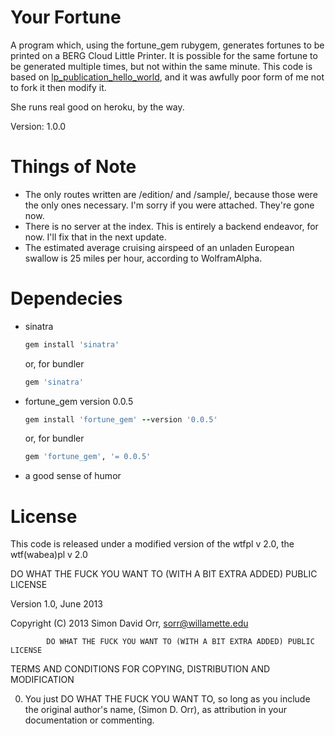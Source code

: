 Your Fortune
=======================

A program which, using the fortune_gem rubygem, generates fortunes to be printed on a BERG Cloud Little Printer. It is possible for the same fortune to be generated multiple times, but not within the same minute. This code is based on [lp_publication_hello_world](https://github.com/bergcloud/lp_publication_hello_world), and it was awfully poor form of me not to fork it then modify it.

She runs real good on heroku, by the way.

Version: 1.0.0

Things of Note
===============

* The only routes written are /edition/ and /sample/, because those were the only ones necessary. I'm sorry if you were attached. They're gone now.
* There is no server at the index. This is entirely a backend endeavor, for now. I'll fix that in the next update.
* The estimated average cruising airspeed of an unladen European swallow is 25 miles per hour, according to WolframAlpha.

Dependecies
===============
* sinatra
   ```ruby
   gem install 'sinatra'
   ```
   or, for bundler
   ```ruby
   gem 'sinatra'
   ```
* fortune_gem version 0.0.5
   ```ruby
   gem install 'fortune_gem' --version '0.0.5'
   ```
   or, for bundler

   ```ruby
   gem 'fortune_gem', '= 0.0.5'
   ```
* a good sense of humor


License
===============
This code is released under a modified version of the wtfpl v 2.0, the wtf(wabea)pl v 2.0


DO WHAT THE FUCK YOU WANT TO (WITH A BIT EXTRA ADDED) PUBLIC LICENSE 

Version 1.0, June 2013

 Copyright (C) 2013 Simon David Orr, sorr@willamette.edu

            DO WHAT THE FUCK YOU WANT TO (WITH A BIT EXTRA ADDED) PUBLIC LICENSE

   TERMS AND CONDITIONS FOR COPYING, DISTRIBUTION AND MODIFICATION 

  0. You just DO WHAT THE FUCK YOU WANT TO, so long as you include the original author's name, (Simon D. Orr), as attribution in your documentation or commenting.
